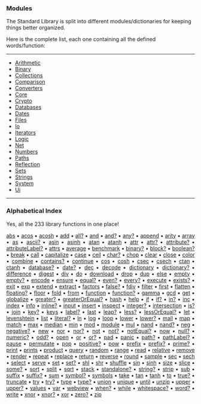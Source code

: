 ### Modules

The Standard Library is split into different modules/dictionaries for keeping things better organized.  

Here is the complete list, each one containing all the defined words/function:

---

- [Arithmetic](Library-‣-Arithmetic)
- [Binary](Library-‣-Binary)
- [Collections](Library-‣-Collections)
- [Comparison](Library-‣-Comparison)
- [Converters](Library-‣-Converters)
- [Core](Library-‣-Core)
- [Crypto](Library-‣-Crypto)
- [Databases](Library-‣-Databases)
- [Dates](Library-‣-Dates)
- [Files](Library-‣-Files)
- [Io](Library-‣-Io)
- [Iterators](Library-‣-Iterators)
- [Logic](Library-‣-Logic)
- [Net](Library-‣-Net)
- [Numbers](Library-‣-Numbers)
- [Paths](Library-‣-Paths)
- [Reflection](Library-‣-Reflection)
- [Sets](Library-‣-Sets)
- [Strings](Library-‣-Strings)
- [System](Library-‣-System)
- [Ui](Library-‣-Ui)

---

### Alphabetical Index

Yes, all the 233 library functions in one place!

<p align="justify">
<a href="Library-‣-Numbers#abs">abs</a> ▪︎ <a href="Library-‣-Numbers#acos">acos</a> ▪︎ <a href="Library-‣-Numbers#acosh">acosh</a> ▪︎ <a href="Library-‣-Arithmetic#add">add</a> ▪︎ <a href="Library-‣-Logic#all?">all?</a> ▪︎ <a href="Library-‣-Binary#and">and</a> ▪︎ <a href="Library-‣-Logic#and?">and?</a> ▪︎ <a href="Library-‣-Logic#any?">any?</a> ▪︎ <a href="Library-‣-Collections#append">append</a> ▪︎ <a href="Library-‣-Reflection#arity">arity</a> ▪︎ <a href="Library-‣-Converters#array">array</a> ▪︎ <a href="Library-‣-Converters#as">as</a> ▪︎ <a href="Library-‣-Strings#ascii?">ascii?</a> ▪︎ <a href="Library-‣-Numbers#asin">asin</a> ▪︎ <a href="Library-‣-Numbers#asinh">asinh</a> ▪︎ <a href="Library-‣-Numbers#atan">atan</a> ▪︎ <a href="Library-‣-Numbers#atanh">atanh</a> ▪︎ <a href="Library-‣-Reflection#attr">attr</a> ▪︎ <a href="Library-‣-Reflection#attr?">attr?</a> ▪︎ <a href="Library-‣-Reflection#attribute?">attribute?</a> ▪︎ <a href="Library-‣-Reflection#attributeLabel?">attributeLabel?</a> ▪︎ <a href="Library-‣-Reflection#attrs">attrs</a> ▪︎ <a href="Library-‣-Numbers#average">average</a> ▪︎ <a href="Library-‣-Reflection#benchmark">benchmark</a> ▪︎ <a href="Library-‣-Reflection#binary?">binary?</a> ▪︎ <a href="Library-‣-Reflection#block?">block?</a> ▪︎ <a href="Library-‣-Reflection#boolean?">boolean?</a> ▪︎ <a href="Library-‣-Core#break">break</a> ▪︎ <a href="Library-‣-Core#call">call</a> ▪︎ <a href="Library-‣-Strings#capitalize">capitalize</a> ▪︎ <a href="Library-‣-Core#case">case</a> ▪︎ <a href="Library-‣-Numbers#ceil">ceil</a> ▪︎ <a href="Library-‣-Reflection#char?">char?</a> ▪︎ <a href="Library-‣-Collections#chop">chop</a> ▪︎ <a href="Library-‣-Io#clear">clear</a> ▪︎ <a href="Library-‣-Databases#close">close</a> ▪︎ <a href="Library-‣-Strings#color">color</a> ▪︎ <a href="Library-‣-Collections#combine">combine</a> ▪︎ <a href="Library-‣-Collections#contains?">contains?</a> ▪︎ <a href="Library-‣-Core#continue">continue</a> ▪︎ <a href="Library-‣-Numbers#cos">cos</a> ▪︎ <a href="Library-‣-Numbers#cosh">cosh</a> ▪︎ <a href="Library-‣-Numbers#csec">csec</a> ▪︎ <a href="Library-‣-Numbers#csech">csech</a> ▪︎ <a href="Library-‣-Numbers#ctan">ctan</a> ▪︎ <a href="Library-‣-Numbers#ctanh">ctanh</a> ▪︎ <a href="Library-‣-Reflection#database?">database?</a> ▪︎ <a href="Library-‣-Reflection#date?">date?</a> ▪︎ <a href="Library-‣-Arithmetic#dec">dec</a> ▪︎ <a href="Library-‣-Crypto#decode">decode</a> ▪︎ <a href="Library-‣-Converters#dictionary">dictionary</a> ▪︎ <a href="Library-‣-Reflection#dictionary?">dictionary?</a> ▪︎ <a href="Library-‣-Sets#difference">difference</a> ▪︎ <a href="Library-‣-Crypto#digest">digest</a> ▪︎ <a href="Library-‣-Arithmetic#div">div</a> ▪︎ <a href="Library-‣-Core#do">do</a> ▪︎ <a href="Library-‣-Net#download">download</a> ▪︎ <a href="Library-‣-Collections#drop">drop</a> ▪︎ <a href="Library-‣-Core#dup">dup</a> ▪︎ <a href="Library-‣-Core#else">else</a> ▪︎ <a href="Library-‣-Collections#empty">empty</a> ▪︎ <a href="Library-‣-Collections#empty?">empty?</a> ▪︎ <a href="Library-‣-Crypto#encode">encode</a> ▪︎ <a href="Library-‣-System#ensure">ensure</a> ▪︎ <a href="Library-‣-Comparison#equal?">equal?</a> ▪︎ <a href="Library-‣-Numbers#even?">even?</a> ▪︎ <a href="Library-‣-Iterators#every?">every?</a> ▪︎ <a href="Library-‣-System#execute">execute</a> ▪︎ <a href="Library-‣-Files#exists?">exists?</a> ▪︎ <a href="Library-‣-System#exit">exit</a> ▪︎ <a href="Library-‣-Numbers#exp">exp</a> ▪︎ <a href="Library-‣-Collections#extend">extend</a> ▪︎ <a href="Library-‣-Paths#extract">extract</a> ▪︎ <a href="Library-‣-Numbers#factors">factors</a> ▪︎ <a href="Library-‣-Logic#false?">false?</a> ▪︎ <a href="Library-‣-Arithmetic#fdiv">fdiv</a> ▪︎ <a href="Library-‣-Iterators#filter">filter</a> ▪︎ <a href="Library-‣-Collections#first">first</a> ▪︎ <a href="Library-‣-Collections#flatten">flatten</a> ▪︎ <a href="Library-‣-Reflection#floating?">floating?</a> ▪︎ <a href="Library-‣-Numbers#floor">floor</a> ▪︎ <a href="Library-‣-Iterators#fold">fold</a> ▪︎ <a href="Library-‣-Converters#from">from</a> ▪︎ <a href="Library-‣-Converters#function">function</a> ▪︎ <a href="Library-‣-Reflection#function?">function?</a> ▪︎ <a href="Library-‣-Numbers#gamma">gamma</a> ▪︎ <a href="Library-‣-Numbers#gcd">gcd</a> ▪︎ <a href="Library-‣-Collections#get">get</a> ▪︎ <a href="Library-‣-Core#globalize">globalize</a> ▪︎ <a href="Library-‣-Comparison#greater?">greater?</a> ▪︎ <a href="Library-‣-Comparison#greaterOrEqual?">greaterOrEqual?</a> ▪︎ <a href="Library-‣-Crypto#hash">hash</a> ▪︎ <a href="Library-‣-Reflection#help">help</a> ▪︎ <a href="Library-‣-Core#if">if</a> ▪︎ <a href="Library-‣-Core#if?">if?</a> ▪︎ <a href="Library-‣-Collections#in?">in?</a> ▪︎ <a href="Library-‣-Arithmetic#inc">inc</a> ▪︎ <a href="Library-‣-Collections#index">index</a> ▪︎ <a href="Library-‣-Reflection#info">info</a> ▪︎ <a href="Library-‣-Reflection#inline?">inline?</a> ▪︎ <a href="Library-‣-Io#input">input</a> ▪︎ <a href="Library-‣-Collections#insert">insert</a> ▪︎ <a href="Library-‣-Reflection#inspect">inspect</a> ▪︎ <a href="Library-‣-Reflection#integer?">integer?</a> ▪︎ <a href="Library-‣-Sets#intersection">intersection</a> ▪︎ <a href="Library-‣-Reflection#is?">is?</a> ▪︎ <a href="Library-‣-Strings#join">join</a> ▪︎ <a href="Library-‣-Collections#key?">key?</a> ▪︎ <a href="Library-‣-Collections#keys">keys</a> ▪︎ <a href="Library-‣-Reflection#label?">label?</a> ▪︎ <a href="Library-‣-Collections#last">last</a> ▪︎ <a href="Library-‣-Dates#leap?">leap?</a> ▪︎ <a href="Library-‣-Comparison#less?">less?</a> ▪︎ <a href="Library-‣-Comparison#lessOrEqual?">lessOrEqual?</a> ▪︎ <a href="Library-‣-Core#let">let</a> ▪︎ <a href="Library-‣-Strings#levenshtein">levenshtein</a> ▪︎ <a href="Library-‣-System#list">list</a> ▪︎ <a href="Library-‣-Reflection#literal?">literal?</a> ▪︎ <a href="Library-‣-Numbers#ln">ln</a> ▪︎ <a href="Library-‣-Numbers#log">log</a> ▪︎ <a href="Library-‣-Iterators#loop">loop</a> ▪︎ <a href="Library-‣-Strings#lower">lower</a> ▪︎ <a href="Library-‣-Strings#lower?">lower?</a> ▪︎ <a href="Library-‣-Net#mail">mail</a> ▪︎ <a href="Library-‣-Iterators#map">map</a> ▪︎ <a href="Library-‣-Strings#match">match</a> ▪︎ <a href="Library-‣-Collections#max">max</a> ▪︎ <a href="Library-‣-Numbers#median">median</a> ▪︎ <a href="Library-‣-Collections#min">min</a> ▪︎ <a href="Library-‣-Arithmetic#mod">mod</a> ▪︎ <a href="Library-‣-Paths#module">module</a> ▪︎ <a href="Library-‣-Arithmetic#mul">mul</a> ▪︎ <a href="Library-‣-Binary#nand">nand</a> ▪︎ <a href="Library-‣-Logic#nand?">nand?</a> ▪︎ <a href="Library-‣-Arithmetic#neg">neg</a> ▪︎ <a href="Library-‣-Numbers#negative?">negative?</a> ▪︎ <a href="Library-‣-Core#new">new</a> ▪︎ <a href="Library-‣-Binary#nor">nor</a> ▪︎ <a href="Library-‣-Logic#nor?">nor?</a> ▪︎ <a href="Library-‣-Binary#not">not</a> ▪︎ <a href="Library-‣-Logic#not?">not?</a> ▪︎ <a href="Library-‣-Comparison#notEqual?">notEqual?</a> ▪︎ <a href="Library-‣-Dates#now">now</a> ▪︎ <a href="Library-‣-Reflection#null?">null?</a> ▪︎ <a href="Library-‣-Strings#numeric?">numeric?</a> ▪︎ <a href="Library-‣-Numbers#odd?">odd?</a> ▪︎ <a href="Library-‣-Databases#open">open</a> ▪︎ <a href="Library-‣-Binary#or">or</a> ▪︎ <a href="Library-‣-Logic#or?">or?</a> ▪︎ <a href="Library-‣-Strings#pad">pad</a> ▪︎ <a href="Library-‣-System#panic">panic</a> ▪︎ <a href="Library-‣-Reflection#path?">path?</a> ▪︎ <a href="Library-‣-Reflection#pathLabel?">pathLabel?</a> ▪︎ <a href="Library-‣-System#pause">pause</a> ▪︎ <a href="Library-‣-Collections#permutate">permutate</a> ▪︎ <a href="Library-‣-Core#pop">pop</a> ▪︎ <a href="Library-‣-Numbers#positive?">positive?</a> ▪︎ <a href="Library-‣-Arithmetic#pow">pow</a> ▪︎ <a href="Library-‣-Strings#prefix">prefix</a> ▪︎ <a href="Library-‣-Strings#prefix?">prefix?</a> ▪︎ <a href="Library-‣-Numbers#prime?">prime?</a> ▪︎ <a href="Library-‣-Io#print">print</a> ▪︎ <a href="Library-‣-Io#prints">prints</a> ▪︎ <a href="Library-‣-Numbers#product">product</a> ▪︎ <a href="Library-‣-Databases#query">query</a> ▪︎ <a href="Library-‣-Numbers#random">random</a> ▪︎ <a href="Library-‣-Numbers#range">range</a> ▪︎ <a href="Library-‣-Files#read">read</a> ▪︎ <a href="Library-‣-Paths#relative">relative</a> ▪︎ <a href="Library-‣-Collections#remove">remove</a> ▪︎ <a href="Library-‣-Strings#render">render</a> ▪︎ <a href="Library-‣-Collections#repeat">repeat</a> ▪︎ <a href="Library-‣-Strings#replace">replace</a> ▪︎ <a href="Library-‣-Core#return">return</a> ▪︎ <a href="Library-‣-Collections#reverse">reverse</a> ▪︎ <a href="Library-‣-Numbers#round">round</a> ▪︎ <a href="Library-‣-Collections#sample">sample</a> ▪︎ <a href="Library-‣-Numbers#sec">sec</a> ▪︎ <a href="Library-‣-Numbers#sech">sech</a> ▪︎ <a href="Library-‣-Iterators#select">select</a> ▪︎ <a href="Library-‣-Net#serve">serve</a> ▪︎ <a href="Library-‣-Collections#set">set</a> ▪︎ <a href="Library-‣-Reflection#set?">set?</a> ▪︎ <a href="Library-‣-Binary#shl">shl</a> ▪︎ <a href="Library-‣-Binary#shr">shr</a> ▪︎ <a href="Library-‣-Collections#shuffle">shuffle</a> ▪︎ <a href="Library-‣-Numbers#sin">sin</a> ▪︎ <a href="Library-‣-Numbers#sinh">sinh</a> ▪︎ <a href="Library-‣-Collections#size">size</a> ▪︎ <a href="Library-‣-Collections#slice">slice</a> ▪︎ <a href="Library-‣-Iterators#some?">some?</a> ▪︎ <a href="Library-‣-Collections#sort">sort</a> ▪︎ <a href="Library-‣-Collections#split">split</a> ▪︎ <a href="Library-‣-Numbers#sqrt">sqrt</a> ▪︎ <a href="Library-‣-Reflection#stack">stack</a> ▪︎ <a href="Library-‣-Reflection#standalone?">standalone?</a> ▪︎ <a href="Library-‣-Reflection#string?">string?</a> ▪︎ <a href="Library-‣-Strings#strip">strip</a> ▪︎ <a href="Library-‣-Arithmetic#sub">sub</a> ▪︎ <a href="Library-‣-Strings#suffix">suffix</a> ▪︎ <a href="Library-‣-Strings#suffix?">suffix?</a> ▪︎ <a href="Library-‣-Numbers#sum">sum</a> ▪︎ <a href="Library-‣-Reflection#symbol?">symbol?</a> ▪︎ <a href="Library-‣-Reflection#symbols">symbols</a> ▪︎ <a href="Library-‣-Collections#take">take</a> ▪︎ <a href="Library-‣-Numbers#tan">tan</a> ▪︎ <a href="Library-‣-Numbers#tanh">tanh</a> ▪︎ <a href="Library-‣-Converters#to">to</a> ▪︎ <a href="Library-‣-Logic#true?">true?</a> ▪︎ <a href="Library-‣-Strings#truncate">truncate</a> ▪︎ <a href="Library-‣-Core#try">try</a> ▪︎ <a href="Library-‣-Core#try?">try?</a> ▪︎ <a href="Library-‣-Reflection#type">type</a> ▪︎ <a href="Library-‣-Reflection#type?">type?</a> ▪︎ <a href="Library-‣-Sets#union">union</a> ▪︎ <a href="Library-‣-Collections#unique">unique</a> ▪︎ <a href="Library-‣-Core#until">until</a> ▪︎ <a href="Library-‣-Files#unzip">unzip</a> ▪︎ <a href="Library-‣-Strings#upper">upper</a> ▪︎ <a href="Library-‣-Strings#upper?">upper?</a> ▪︎ <a href="Library-‣-Collections#values">values</a> ▪︎ <a href="Library-‣-Core#var">var</a> ▪︎ <a href="Library-‣-Ui#webview">webview</a> ▪︎ <a href="Library-‣-Core#when?">when?</a> ▪︎ <a href="Library-‣-Core#while">while</a> ▪︎ <a href="Library-‣-Strings#whitespace?">whitespace?</a> ▪︎ <a href="Library-‣-Reflection#word?">word?</a> ▪︎ <a href="Library-‣-Files#write">write</a> ▪︎ <a href="Library-‣-Binary#xnor">xnor</a> ▪︎ <a href="Library-‣-Logic#xnor?">xnor?</a> ▪︎ <a href="Library-‣-Binary#xor">xor</a> ▪︎ <a href="Library-‣-Numbers#zero?">zero?</a> ▪︎ <a href="Library-‣-Files#zip">zip</a>
</p>